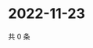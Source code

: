 # 2022-11-23

共 0 条

<!-- BEGIN WEIBO -->
<!-- 最后更新时间 Wed Nov 23 2022 12:18:25 GMT+0800 (China Standard Time) -->

<!-- END WEIBO -->
